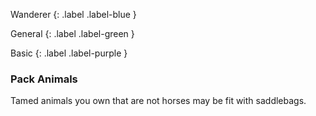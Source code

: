 
Wanderer
{: .label .label-blue }

General
{: .label .label-green }

Basic
{: .label .label-purple }
### Pack Animals

Tamed animals you own that are not horses may be fit with saddlebags.